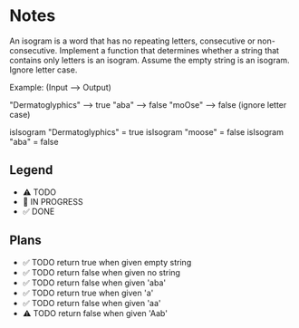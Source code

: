 # Notes

An isogram is a word that has no repeating letters, consecutive or non-consecutive. Implement a function that determines whether a string that contains only letters is an isogram. Assume the empty string is an isogram. Ignore letter case.

Example: (Input --> Output)

"Dermatoglyphics" --> true "aba" --> false "moOse" --> false (ignore letter case)

isIsogram "Dermatoglyphics" = true
isIsogram "moose" = false
isIsogram "aba" = false

## Legend
- ⚠ TODO
- 🚧 IN PROGRESS
- ✅ DONE

## Plans

- ✅ TODO return true when given empty string
- ✅ TODO return false when given no string
- ✅ TODO return false when given 'aba'
- ✅ TODO return true when given 'a'
- ✅ TODO return false when given 'aa'
- ⚠ TODO return false when given 'Aab'